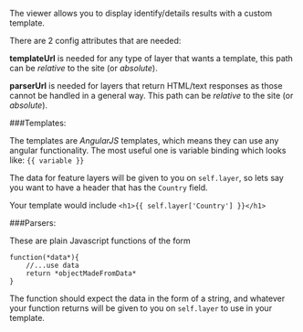 The viewer allows you to display identify/details results with a custom template.

There are 2 config attributes that are needed:

**templateUrl** is needed for any type of layer that wants a template, this path can be *relative* to the site (or *absolute*).

**parserUrl** is needed for layers that return HTML/text responses as those cannot be handled in a general way. This path can be *relative* to the site (or *absolute*).


###Templates:

The templates are *AngularJS* templates, which means they can use any angular functionality.
The most useful one is variable binding which looks like: `{{ variable }}`

The data for feature layers will be given to you on `self.layer`, so lets say you want to have a header that has the `Country` field.

Your template would include `<h1>{{ self.layer['Country'] }}</h1>`

###Parsers:

These are plain Javascript functions of the form
```
function(*data*){
    //...use data
    return *objectMadeFromData*
}
```

The function should expect the data in the form of a string, and whatever your function returns will be given to you on `self.layer` to use in your template.